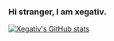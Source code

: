 ### Hi stranger, I am xegativ.

[![Xegativ's GitHub stats](https://github-readme-stats.vercel.app/api?username=xegativ&count_private=true&show_icons=true&theme=synthwave)](https://github.com/anuraghazra/github-readme-stats)
<!--
**xegativ/xegativ** is a ✨ _special_ ✨ repository because its `README.md` (this file) appears on your GitHub profile.

Here are some ideas to get you started:

- 🔭 I’m currently working on ...
- 🌱 I’m currently learning ...
- 👯 I’m looking to collaborate on ...
- 🤔 I’m looking for help with ...
- 💬 Ask me about ...
- 📫 How to reach me: ...
- 😄 Pronouns: ...
- ⚡ Fun fact: ...
-->

